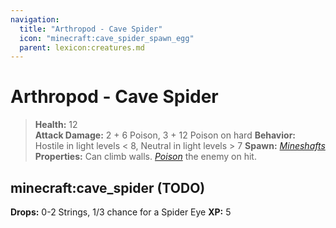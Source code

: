 ```yaml
---
navigation:
  title: "Arthropod - Cave Spider"
  icon: "minecraft:cave_spider_spawn_egg"
  parent: lexicon:creatures.md
---
```


# Arthropod - Cave Spider

> __Health:__ 12     
> __Attack Damage:__ 2 + 6 Poison, 3 + 12 Poison on hard 
> __Behavior:__ Hostile in light levels < 8, Neutral in light levels > 7 
> __Spawn:__ [*Mineshafts*](../world/structures.md#mineshaft) 
> __Properties:__ 
Can climb walls. [*Poison*](../brewing/effects.md#poison) the enemy on hit.

## minecraft:cave_spider (TODO)

<GameScene zoom={2}>
  <Entity id="minecraft:cave_spider" />
</GameScene>

__Drops:__ 0-2 Strings, 1/3 chance for a Spider Eye  __XP:__ 5

